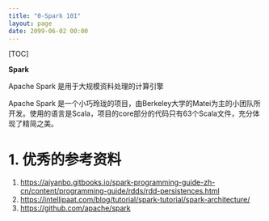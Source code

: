 ```yaml
---
title: "0-Spark 101"
layout: page
date: 2099-06-02 00:00
---
```

[TOC]


**Spark**

Apache Spark 是用于大规模资料处理的计算引擎

Apache Spark 是一个小巧玲珑的项目，由Berkeley大学的Matei为主的小团队所开发。使用的语言是Scala，项目的core部分的代码只有63个Scala文件，充分体现了精简之美。

# 1. 优秀的参考资料


1. https://aiyanbo.gitbooks.io/spark-programming-guide-zh-cn/content/programming-guide/rdds/rdd-persistences.html
2. https://intellipaat.com/blog/tutorial/spark-tutorial/spark-architecture/
3. https://github.com/apache/spark



